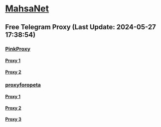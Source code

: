
# [MahsaNet](https://t.me/mahsa_net)
## Free Telegram Proxy (Last Update: 2024-05-27 17:38:54)
### [PinkProxy](https://t.me/PinkProxy)
#### [Proxy 1](tg://proxy?server=50.7.87.82&port=443&secret=ee1603010200010001fc030386e24c3add6a7573746573746172652e636f6d)
#### [Proxy 2](tg://proxy?server=50.7.87.82&port=443&secret=ee1603010200010001fc030386e24c3add6a7573746573746172652e636f6d)
### [proxyforopeta](https://t.me/proxyforopeta)
#### [Proxy 1](tg://proxy?server=cointoin.ir.litcoin-plus.info.&port=443&secret=7vQ1mpsyX_HR5QhN8OD3U3t0Z2p1Lm9yZw)
#### [Proxy 2](tg://proxy?server=nobify.org.line-ir.info.&port=443&secret=7vQ1mpsyX_HR5QhN8OD3U3t0Z2p1Lm9yZw)
#### [Proxy 3](tg://proxy?server=91.107.138.64&port=2001&secret=7HQighJPBNMYVRNB6tdkVw)

    